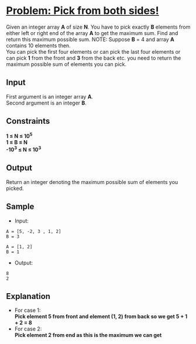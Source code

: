 # [Problem: Pick from both sides!](https://www.interviewbit.com/problems/pick-from-both-sides/)

Given an integer array **A** of size **N**. You have to pick exactly **B** elements from either left or right end of the array **A** to get the maximum sum. Find and return this maximum possible sum. NOTE: Suppose **B** = 4 and array **A** contains 10 elements then. <br>
You can pick the first four elements or can pick the last four elements or can pick **1** from the front and **3** from the back etc. you need to return the maximum possible sum of elements you can pick.

## Input

First argument is an integer array **A**. <br>
Second argument is an integer **B**.

## Constraints

**1 ≤ N ≤ 10<sup>5</sup>** <br>
**1 ≤ B ≤ N** <br>
**-10<sup>3</sup> ≤ N ≤ 10<sup>3</sup>** <br>

## Output

Return an integer denoting the maximum possible sum of elements you picked.

## Sample

- Input:
```
A = [5, -2, 3 , 1, 2]
B = 3

A = [1, 2]
B = 1
```

- Output:
```
8
2
```

## Explanation

- For case 1: <br> **Pick element 5 from front and element (1, 2) from back so we get 5 + 1 + 2 = 8** <br>
- For case 2: <br> **Pick element 2 from end as this is the maximum we can get**
